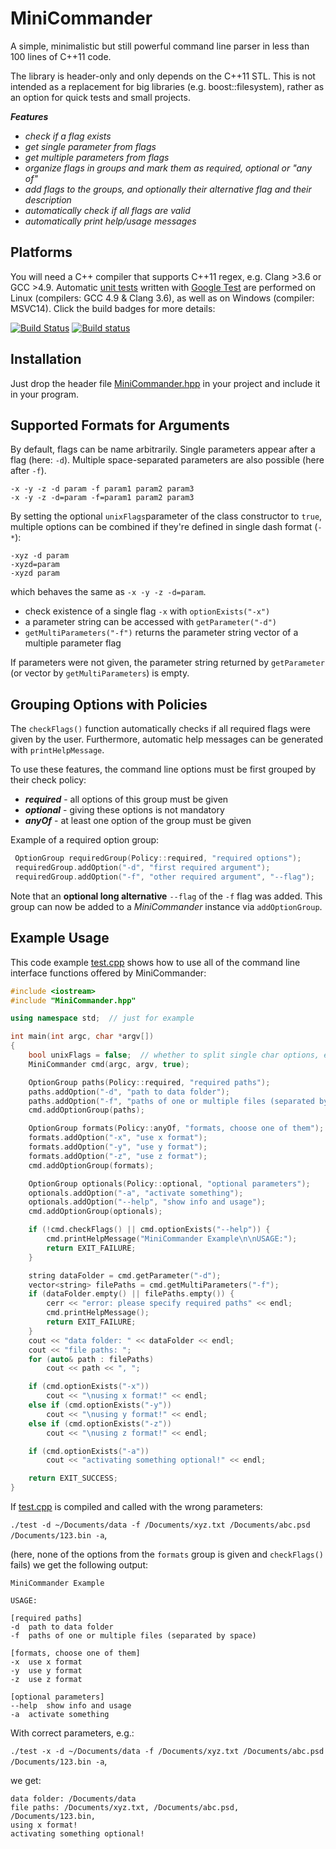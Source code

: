 # MiniCommander 

A simple, minimalistic but still powerful command line parser in less than 100 lines of C++11 code.

The library is header-only and only depends on the C++11 STL. This is not intended as a replacement for big libraries (e.g. boost::filesystem), rather as an option for quick tests and small projects.

***Features***
* *check if a flag exists*
* *get single parameter from flags*
* *get multiple parameters from flags*
* *organize flags in groups and mark them as required, optional or "any of"*
* *add flags to the groups, and optionally their alternative flag and their description*
* *automatically check if all flags are valid*
* *automatically print help/usage messages*

## Platforms
You will need a C++ compiler that supports C++11 regex, e.g. Clang >3.6 or GCC >4.9.
Automatic [unit tests](https://github.com/MichaelGrupp/MiniCommander/blob/master/test/unit_test.cpp) written with [Google Test](https://github.com/google/googletest) are performed on Linux (compilers: GCC 4.9 & Clang 3.6), as well as on Windows (compiler: MSVC14). Click the build badges for more details:

[![Build Status](https://travis-ci.org/MichaelGrupp/MiniCommander.svg?branch=master)](https://travis-ci.org/MichaelGrupp/MiniCommander)
[![Build status](https://ci.appveyor.com/api/projects/status/8ubu1kv85rcmiohv/branch/master?svg=true&passingText=Windows%3A%20build%20passing&failingText=Windows%3A%20build%20failing&pendingText=Windows%3A%20build%20pending)](https://ci.appveyor.com/project/MichaelGrupp/minicommander)

## Installation
Just drop the header file [MiniCommander.hpp](https://github.com/MichaelGrupp/MiniCommander/blob/master/MiniCommander.hpp) in your project and include it in your program.

## Supported Formats for Arguments

By default, flags can be name arbitrarily. Single parameters appear after a flag (here: `-d`). Multiple space-separated parameters are also possible (here after `-f`).
```
-x -y -z -d param -f param1 param2 param3
-x -y -z -d=param -f=param1 param2 param3
```
By setting the optional `unixFlags`parameter of the class constructor to `true`, multiple options can be combined if they're defined in single dash format (`-*`):
```
-xyz -d param
-xyzd=param
-xyzd param
```
which behaves the same as `-x -y -z -d=param`.

* check existence of a single flag `-x` with `optionExists("-x")`
* a parameter string can be accessed with `getParameter("-d")` 
* `getMultiParameters("-f")` returns the parameter string vector of a multiple parameter flag

If parameters were not given, the parameter string returned by `getParameter` (or vector by `getMultiParameters`) is empty.

## Grouping Options with Policies
The `checkFlags()` function automatically checks if all required flags were given by the user. Furthermore, automatic help messages can be generated with `printHelpMessage`. 

To use these features, the command line options must be first grouped by their check policy: 
* ***required*** - all options of this group must be given
* ***optional*** - giving these options is not mandatory
* ***anyOf*** - at least one option of the group must be given

Example of a required option group:
```c++
 OptionGroup requiredGroup(Policy::required, "required options");
 requiredGroup.addOption("-d", "first required argument");
 requiredGroup.addOption("-f", "other required argument", "--flag");
```
Note that an **optional long alternative** `--flag` of the `-f` flag was added. This group can now be added to a *MiniCommander* instance via `addOptionGroup`.

## Example Usage
This code example [test.cpp](https://github.com/MichaelGrupp/MiniCommander/blob/master/test/test.cpp) shows how to use all of the command line interface functions offered by MiniCommander:

```c++
#include <iostream>
#include "MiniCommander.hpp"

using namespace std;  // just for example

int main(int argc, char *argv[])
{
    bool unixFlags = false;  // whether to split single char options, e.g. -xyz into -x -y -z
    MiniCommander cmd(argc, argv, true);

    OptionGroup paths(Policy::required, "required paths");
    paths.addOption("-d", "path to data folder");
    paths.addOption("-f", "paths of one or multiple files (separated by space)");
    cmd.addOptionGroup(paths);

    OptionGroup formats(Policy::anyOf, "formats, choose one of them");
    formats.addOption("-x", "use x format");
    formats.addOption("-y", "use y format");
    formats.addOption("-z", "use z format");
    cmd.addOptionGroup(formats);

    OptionGroup optionals(Policy::optional, "optional parameters");
    optionals.addOption("-a", "activate something");
    optionals.addOption("--help", "show info and usage");
    cmd.addOptionGroup(optionals);

    if (!cmd.checkFlags() || cmd.optionExists("--help")) {
        cmd.printHelpMessage("MiniCommander Example\n\nUSAGE:");
        return EXIT_FAILURE;
    }

    string dataFolder = cmd.getParameter("-d");
    vector<string> filePaths = cmd.getMultiParameters("-f");
    if (dataFolder.empty() || filePaths.empty()) {
        cerr << "error: please specify required paths" << endl;
        cmd.printHelpMessage();
        return EXIT_FAILURE;
    }
    cout << "data folder: " << dataFolder << endl;
    cout << "file paths: ";
    for (auto& path : filePaths)
        cout << path << ", ";

    if (cmd.optionExists("-x"))
        cout << "\nusing x format!" << endl;
    else if (cmd.optionExists("-y"))
        cout << "\nusing y format!" << endl;
    else if (cmd.optionExists("-z"))
        cout << "\nusing z format!" << endl;

    if (cmd.optionExists("-a"))
        cout << "activating something optional!" << endl;

    return EXIT_SUCCESS;
}
```
If [test.cpp](https://github.com/MichaelGrupp/MiniCommander/blob/master/test/test.cpp) is compiled and called with the wrong parameters: 

`./test -d ~/Documents/data -f /Documents/xyz.txt /Documents/abc.psd /Documents/123.bin -a`,

(here, none of the options from the ```formats``` group is given and ```checkFlags()``` fails) we get the following output:
```
MiniCommander Example

USAGE:

[required paths]
-d	path to data folder
-f	paths of one or multiple files (separated by space)

[formats, choose one of them]
-x	use x format
-y	use y format
-z	use z format

[optional parameters]
--help	show info and usage
-a	activate something
```

With correct parameters, e.g.: 

`./test -x -d ~/Documents/data -f /Documents/xyz.txt /Documents/abc.psd /Documents/123.bin -a`, 

we get:
```
data folder: /Documents/data
file paths: /Documents/xyz.txt, /Documents/abc.psd, /Documents/123.bin, 
using x format!
activating something optional!
```
